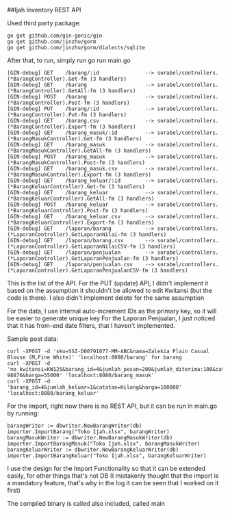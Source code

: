 ##Ijah Inventory REST API

Used third party package:
```
go get github.com/gin-gonic/gin
go get github.com/jinzhu/gorm
go get github.com/jinzhu/gorm/dialects/sqlite
```

After that, to run, simply run go run main.go
```
[GIN-debug] GET    /barang/:id               --> sorabel/controllers.(*BarangController).Get-fm (3 handlers)
[GIN-debug] GET    /barang                   --> sorabel/controllers.(*BarangController).GetAll-fm (3 handlers)
[GIN-debug] POST   /barang                   --> sorabel/controllers.(*BarangController).Post-fm (3 handlers)
[GIN-debug] PUT    /barang/:id               --> sorabel/controllers.(*BarangController).Put-fm (3 handlers)
[GIN-debug] GET    /barang.csv               --> sorabel/controllers.(*BarangController).Export-fm (3 handlers)
[GIN-debug] GET    /barang_masuk/:id         --> sorabel/controllers.(*BarangMasukController).Get-fm (3 handlers)
[GIN-debug] GET    /barang_masuk             --> sorabel/controllers.(*BarangMasukController).GetAll-fm (3 handlers)
[GIN-debug] POST   /barang_masuk             --> sorabel/controllers.(*BarangMasukController).Post-fm (3 handlers)
[GIN-debug] GET    /barang_masuk.csv         --> sorabel/controllers.(*BarangMasukController).Export-fm (3 handlers)
[GIN-debug] GET    /barang_keluar/:id        --> sorabel/controllers.(*BarangKeluarController).Get-fm (3 handlers)
[GIN-debug] GET    /barang_keluar            --> sorabel/controllers.(*BarangKeluarController).GetAll-fm (3 handlers)
[GIN-debug] POST   /barang_keluar            --> sorabel/controllers.(*BarangKeluarController).Post-fm (3 handlers)
[GIN-debug] GET    /barang_keluar.csv        --> sorabel/controllers.(*BarangKeluarController).Export-fm (3 handlers)
[GIN-debug] GET    /laporan/barang           --> sorabel/controllers.(*LaporanController).GetLaporanNilai-fm (3 handlers)
[GIN-debug] GET    /laporan/barang.csv       --> sorabel/controllers.(*LaporanController).GetLaporanNilaiCSV-fm (3 handlers)
[GIN-debug] GET    /laporan/penjualan        --> sorabel/controllers.(*LaporanController).GetLaporanPenjualan-fm (3 handlers)
[GIN-debug] GET    /laporan/penjualan.csv    --> sorabel/controllers.(*LaporanController).GetLaporanPenjualanCSV-fm (3 handlers)
```

This is the list of the API.
For the PUT (update) API, I didn't implement it based on the assumption it shouldn't be allowed to edit Kwitansi (but the code is there). I also didn't implement delete for the same assumption

For the data, I use internal auto-increment IDs as the primary key, so it will be easier to generate unique key
For the Laporan Penjualan, I just noticed that it has from-end date filters, that I haven't implemented.

Sample post data:
```
curl -XPOST -d 'sku=SSI-D00791077-MM-ABC&nama=Zalekia Plain Casual Blouse (M,Fine White)' 'localhost:8080/barang' for barang
curl -XPOST -d 'no_kwitansi=KW125&barang_id=4&jumlah_pesan=200&jumlah_diterima:100&catatan=20171103-98876&harga=55000' 'localhost:8080/barang_masuk'
curl -XPOST -d 'barang_id=4&jumlah_keluar=1&catatan=Hilang&harga=100000' 'localhost:8080/barang_keluar'
```

For the import, right now there is no REST API, but it can be run in main.go by running:
```
barangWriter := dbwriter.NewBarangWriter(db)
importer.ImportBarang("Toko Ijah.xlsx", barangWriter)
barangMasukWriter := dbwriter.NewBarangMasukWriter(db)
importer.ImportBarangMasuk("Toko Ijah.xlsx", barangMasukWriter)
barangKeluarWriter := dbwriter.NewBarangKeluarWriter(db)
importer.ImportBarangKeluar("Toko Ijah.xlsx", barangKeluarWriter)
```

I use the design for the Import Functionality so that it can be extended easily, for other things that's not DB
(I mistakenly thought that the import is a mandatory feature, that's why in the log it can be seen that I worked on it first)

The compiled binary is called also included, called main
